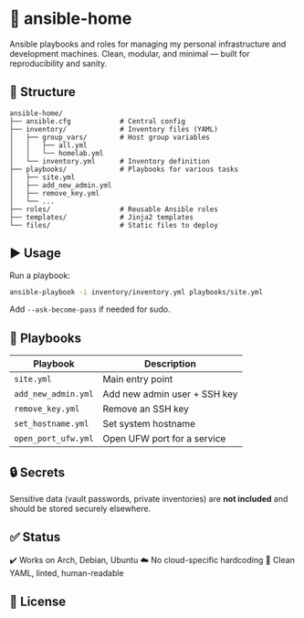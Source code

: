 # 💠 ansible-home

Ansible playbooks and roles for managing my personal infrastructure and development machines. Clean, modular, and minimal — built for reproducibility and sanity.

## 📁 Structure

```
ansible-home/
├── ansible.cfg            # Central config
├── inventory/             # Inventory files (YAML)
│   ├── group_vars/        # Host group variables
│   │   ├── all.yml
│   │   └── homelab.yml
│   └── inventory.yml      # Inventory definition
├── playbooks/             # Playbooks for various tasks
│   ├── site.yml
│   ├── add_new_admin.yml
│   ├── remove_key.yml
│   └── ...
├── roles/                 # Reusable Ansible roles
├── templates/             # Jinja2 templates
└── files/                 # Static files to deploy
```

## ▶️ Usage

Run a playbook:

```bash
ansible-playbook -i inventory/inventory.yml playbooks/site.yml
```

Add `--ask-become-pass` if needed for sudo.

## 🧰 Playbooks

| Playbook            | Description                  |
| ------------------- | ---------------------------- |
| `site.yml`          | Main entry point             |
| `add_new_admin.yml` | Add new admin user + SSH key |
| `remove_key.yml`    | Remove an SSH key            |
| `set_hostname.yml`  | Set system hostname          |
| `open_port_ufw.yml` | Open UFW port for a service  |

## 🔒 Secrets

Sensitive data (vault passwords, private inventories) are **not included** and should be stored securely elsewhere.

## ✅ Status

✔️ Works on Arch, Debian, Ubuntu
☁️ No cloud-specific hardcoding
🩼 Clean YAML, linted, human-readable

## 📜 License
